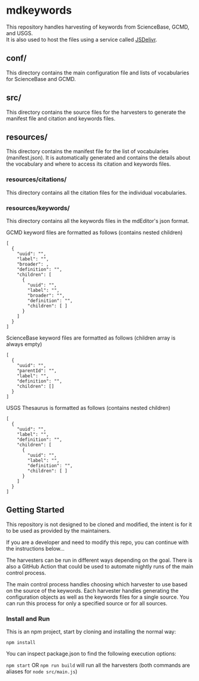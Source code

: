 # mdkeywords

This repository handles harvesting of keywords from ScienceBase, GCMD, and USGS.  
It is also used to host the files using a service called [JSDelivr](https://www.jsdelivr.com/).

## conf/

This directory contains the main configuration file and lists of vocabularies for ScienceBase and GCMD.

## src/

This directory contains the source files for the harvesters to generate the manifest file and citation and keywords files.

## resources/

This directory contains the manifest file for the list of vocabularies (manifest.json). It is automatically generated and contains the details about the vocabulary and where to access its citation and keywords files.

### resources/citations/

This directory contains all the citation files for the individual vocabularies.

### resources/keywords/

This directory contains all the keywords files in the mdEditor's json format.

GCMD keyword files are formatted as follows (contains nested children)

```
[
  {
    "uuid": "",
    "label": "",
    "broader": ,
    "definition": "",
    "children": [
      {
        "uuid": "",
        "label": "",
        "broader": "",
        "definition": "",
        "children": [ ]
      }
    ]
  }
]
```

ScienceBase keyword files are formatted as follows (children array is always empty)

```
[
  {
    "uuid": "",
    "parentId": "",
    "label": "",
    "definition": "",
    "children": []
  }
]
```

USGS Thesaurus is formatted as follows (contains nested children)

```
[
  {
    "uuid": "",
    "label": "",
    "definition": "",
    "children": [
      {
        "uuid": "",
        "label": "",
        "definition": "",
        "children": [ ]
      }
    ]
  }
]
```

## Getting Started

This repository is not designed to be cloned and modified, the intent is for it to be used as provided by the maintainers.

If you are a developer and need to modify this repo, you can continue with the instructions below...

The harvesters can be run in different ways depending on the goal.
There is also a GitHub Action that could be used to automate nightly runs of the main control process.

The main control process handles choosing which harvester to use based on the source of the keywords.
Each harvester handles generating the configuration objects as well as the keywords files for a single source.
You can run this process for only a specified source or for all sources.

### Install and Run

This is an npm project, start by cloning and installing the normal way:

`npm install`

You can inspect package.json to find the following execution options:

`npm start` OR `npm run build` will run all the harvesters (both commands are aliases for `node src/main.js`)
